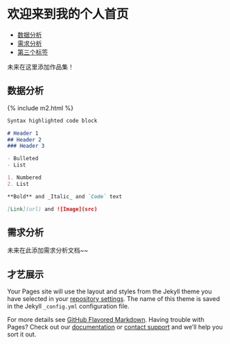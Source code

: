 # 欢迎来到我的个人首页


- [数据分析](#数据分析)
- [需求分析](#需求分析)
- [第三个标签](#才艺展示)


未来在这里添加作品集！


## 数据分析


{% include m2.html %}



```markdown
Syntax highlighted code block

# Header 1
## Header 2
### Header 3

- Bulleted
- List

1. Numbered
2. List

**Bold** and _Italic_ and `Code` text

[Link](url) and ![Image](src)
```



## 需求分析

未来在此添加需求分析文档~~
## 才艺展示
Your Pages site will use the layout and styles from the Jekyll theme you have selected in your [repository settings](https://github.com/JuniorChi/myblog.github.io/settings/pages). The name of this theme is saved in the Jekyll `_config.yml` configuration file.


For more details see [GitHub Flavored Markdown](https://guides.github.com/features/mastering-markdown/).
Having trouble with Pages? Check out our [documentation](https://docs.github.com/categories/github-pages-basics/) or [contact support](https://support.github.com/contact) and we’ll help you sort it out.
